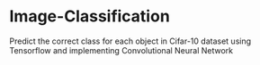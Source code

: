# Image-Classification
Predict the correct class for each object in Cifar-10 dataset using Tensorflow and implementing Convolutional Neural Network
